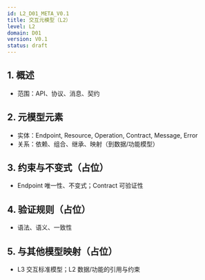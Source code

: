 ```yaml
---
id: L2_D01_META_V0.1
title: 交互元模型（L2）
level: L2
domain: D01
version: V0.1
status: draft
---
```


## 1. 概述

- 范围：API、协议、消息、契约

## 2. 元模型元素

- 实体：Endpoint, Resource, Operation, Contract, Message, Error
- 关系：依赖、组合、继承、映射（到数据/功能模型）

## 3. 约束与不变式（占位）

- Endpoint 唯一性、不变式；Contract 可验证性

## 4. 验证规则（占位）

- 语法、语义、一致性

## 5. 与其他模型映射（占位）

- L3 交互标准模型；L2 数据/功能的引用与约束
